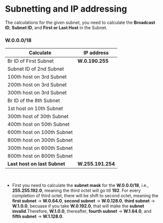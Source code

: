 # Subnetting and IP addressing

The calculations for the given subnet, you need to calculate the **Broadcast ID**, **Subnet ID**, and **First or Last Host** in the Subnet.

### W.0.0.0/18
|Calculate| IP address|
|-------------------|-------------------|
|Br ID of First Subnet| **W.0.190.255**|
|Subnet ID of 2nd Subnet| 
|100th host on 3rd Subnet| 
|200th host on 3rd Subnet| 
|300th host on 3rd Subnet| 
|Br ID of the 8th Subnet| 
|1st host on 10th Subnet|
|300th host of 30th Subnet|
|400th host on 50th Subnet|
|600th host on 100th Subnet|
|800th host on 300th Subnet|
|300th host on 600th Subnet|
|800th host on 800th Subnet|
|**Last host on last Subnet**| **W.255.191.254**|

<br>

- First you need to calculate the **subnet mask** for the **W.0.0.0/18**, i.e., **255.255.192.0**, meaning the third octet will go till **192**. For every completion of third octet, there will be shift to second octet, meaning the **first subnet** -> **W.0.64.0**, **second subnet** -> **W.0.128.0**, **third subnet** -> **W.1.0.0**, becuase if you take **W.0.192.0**, that will make the **subnet invalid**.Therefore, **W.1.0.0**, thereafter, **fourth subnet** -> **W.1.64.0**, and **fifth subnet** -> **W.1.128.0**. 
